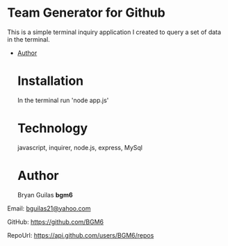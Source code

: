  # Team Generator for Github 
 This is a simple terminal inquiry application I created to query a set of data in the terminal.
      
* [Author](#Author)

    # Installation
    In the terminal run 'node app.js'
    # Technology
    javascript, inquirer, node.js, express, MySql
    # Author 
    Bryan Guilas
**bgm6**
    
Email: bguilas21@yahoo.com
    
GitHub: https://github.com/BGM6
    
RepoUrl: https://api.github.com/users/BGM6/repos

                
